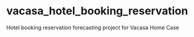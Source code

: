 # vacasa_hotel_booking_reservation
Hotel booking reservation forecasting project for Vacasa Home Case
